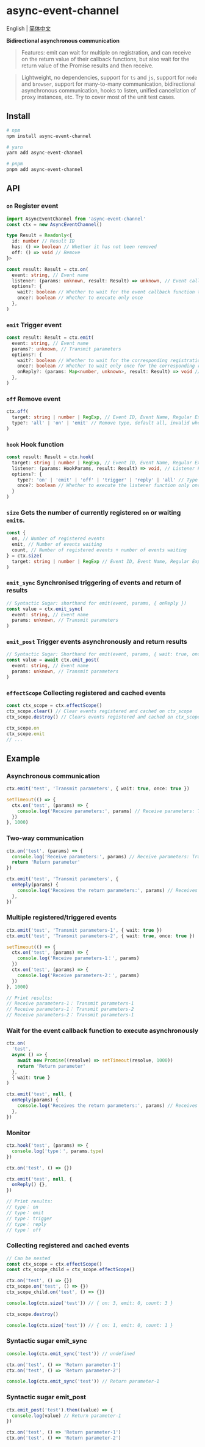 # async-event-channel

English | [简体中文](./README.zh-CN.md)

**Bidirectional asynchronous communication**

> Features: emit can wait for multiple on registration, and can receive on the return value of their callback functions, but also wait for the return value of the Promise results and then receive.

> Lightweight, no dependencies, support for `ts` and `js`, support for `node` and `browser`, support for many-to-many communication, bidirectional asynchronous communication, hooks to listen, unified cancellation of proxy instances, etc. Try to cover most of the unit test cases.

## Install

```bash
# npm
npm install async-event-channel

# yarn
yarn add async-event-channel

# pnpm
pnpm add async-event-channel
```

## API

### `on` Register event

```ts
import AsyncEventChannel from 'async-event-channel'
const ctx = new AsyncEventChannel()

type Result = Readonly<{
  id: number // Result ID
  has: () => boolean // Whether it has not been removed
  off: () => void // Remove
}>

const result: Result = ctx.on(
  event: string, // Event name
  listener: (params: unknown, result: Result) => unknown, // Event callback function
  options?: {
    wait?: boolean // Whether to wait for the event callback function to complete
    once?: boolean // Whether to execute only once
  },
)
```

### `emit` Trigger event

```ts
const result: Result = ctx.emit(
  event: string, // Event name
  params?: unknown, // Transmit parameters
  options?: {
    wait?: boolean // Whether to wait for the corresponding registration event
    once?: boolean // Whether to wait only once for the corresponding registration event
    onReply?: (params: Map<number, unknown>, result: Result) => void // Receive the return value of a registered event
  },
)
```

### `off` Remove event

```ts
ctx.off(
  target: string | number | RegExp, // Event ID, Event Name, Regular Expression
  type?: 'all' | 'on' | 'emit' // Remove type, default all, invalid when id is passed.
)
```

### `hook` Hook function

```ts
const result: Result = ctx.hook(
  target: string | number | RegExp, // Event ID, Event Name, Regular Expression
  listener: (params: HookParams, result: Result) => void, // Listener Functions
  options?: {
    type?: 'on' | 'emit' | 'off' | 'trigger' | 'reply' | 'all' // Type of listener, default all
    once?: boolean // Whether to execute the listener function only once
  }
)
```

### `size` Gets the number of currently registered `on` or waiting `emit`s.

```ts
const {
  on, // Number of registered events
  emit, // Number of events waiting
  count, // Number of registered events + number of events waiting
} = ctx.size(
  target: string | number | RegExp // Event ID, Event Name, Regular Expression
)
```

### `emit_sync` Synchronised triggering of events and return of results

```ts
// Syntactic Sugar: shorthand for emit(event, params, { onReply })
const value = ctx.emit_sync(
  event: string, // Event name
  params: unknown, // Transmit parameters
)
```

### `emit_post` Trigger events asynchronously and return results

```ts
// Syntactic Sugar: Shorthand for emit(event, params, { wait: true, once: true, onReply })
const value = await ctx.emit_post(
  event: string, // Event name
  params: unknown, // Transmit parameters
)
```

### `effectScope` Collecting registered and cached events

```ts
const ctx_scope = ctx.effectScope()
ctx_scope.clear() // Clear events registered and cached on ctx_scope
ctx_scope.destroy() // Clears events registered and cached on ctx_scope and destroys the ctx_scope proxy object

ctx_scope.on
ctx_scope.emit
// ...
```

## Example

### Asynchronous communication

```ts
ctx.emit('test', 'Transmit parameters', { wait: true, once: true })

setTimeout(() => {
  ctx.on('test', (params) => {
    console.log('Receive parameters:', params) // Receive parameters: Transmit parameters
  })
}, 1000)
```

### Two-way communication

```ts
ctx.on('test', (params) => {
  console.log('Receive parameters:', params) // Receive parameters: Transmit parameters
  return 'Return parameter'
})

ctx.emit('test', 'Transmit parameters', {
  onReply(params) {
    console.log('Receives the return parameters:', params) // Receives the return parameters: Map(1) { 1 => 'Return parameter' }
  },
})
```

### Multiple registered/triggered events

```ts
ctx.emit('test', 'Transmit parameters-1', { wait: true })
ctx.emit('test', 'Transmit parameters-2', { wait: true, once: true })

setTimeout(() => {
  ctx.on('test', (params) => {
    console.log('Receive parameters-1：', params)
  })
  ctx.on('test', (params) => {
    console.log('Receive parameters-2：', params)
  })
}, 1000)

// Print results:
// Receive parameters-1： Transmit parameters-1
// Receive parameters-1： Transmit parameters-2
// Receive parameters-2： Transmit parameters-1
```

### Wait for the event callback function to execute asynchronously

```ts
ctx.on(
  'test',
  async () => {
    await new Promise((resolve) => setTimeout(resolve, 1000))
    return 'Return parameter'
  },
  { wait: true }
)

ctx.emit('test', null, {
  onReply(params) {
    console.log('Receives the return parameters:', params) // Receives the return parameters: Map(1) { 1 => 'Return parameter' }
  },
})
```

### Monitor

```ts
ctx.hook('test', (params) => {
  console.log('type：', params.type)
})

ctx.on('test', () => {})

ctx.emit('test', null, {
  onReply() {},
})

// Print results:
// type： on
// type： emit
// type： trigger
// type： reply
// type： off
```

### Collecting registered and cached events

```ts
// Can be nested
const ctx_scope = ctx.effectScope()
const ctx_scope_child = ctx_scope.effectScope()

ctx.on('test', () => {})
ctx_scope.on('test', () => {})
ctx_scope_child.on('test', () => {})

console.log(ctx.size('test')) // { on: 3, emit: 0, count: 3 }

ctx_scope.destroy()

console.log(ctx.size('test')) // { on: 1, emit: 0, count: 1 }
```

### Syntactic sugar emit_sync

```ts
console.log(ctx.emit_sync('test')) // undefined

ctx.on('test', () => 'Return parameter-1')
ctx.on('test', () => 'Return parameter-2')

console.log(ctx.emit_sync('test')) // Return parameter-1
```

### Syntactic sugar emit_post

```ts
ctx.emit_post('test').then((value) => {
  console.log(value) // Return parameter-1
})

ctx.on('test', () => 'Return parameter-1')
ctx.on('test', () => 'Return parameter-2')
```
